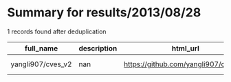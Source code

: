 
# Summary for results/2013/08/28
    
1 records found after deduplication

| full_name | description | html_url | matched_list | matched_count | pushed_at | size | stargazers_count | language | forks_count |
|-------------------|---------------|--------------------------------------|----------------|-----------------|---------------------------|--------|--------------------|------------|---------------|
| yangli907/cves_v2 | nan | https://github.com/yangli907/cves_v2 | ['cve-2'] | 1 | 2013-08-28 06:43:01+00:00 | 56 | 0 | nan | 0 |
